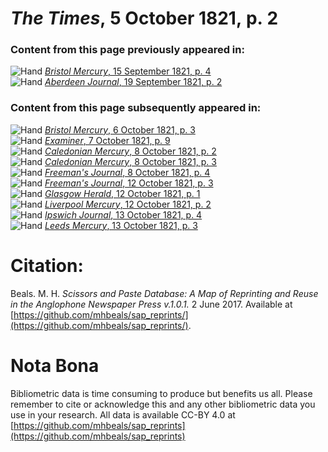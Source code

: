 # *The Times*, 5 October 1821, p. 2  
  
### Content from this page previously appeared in:  
![Hand](http://scissorsandpaste.net/wp-content/uploads/2017/06/smallhandpointer.png) [*Bristol Mercury*, 15 September 1821, p. 4](https://mhbeals.github.io/sap_html/Bristol-Mercury/Bristol-Mercury-15-September-1821-p-4)  
![Hand](http://scissorsandpaste.net/wp-content/uploads/2017/06/smallhandpointer.png) [*Aberdeen Journal*, 19 September 1821, p. 2](https://mhbeals.github.io/sap_html/Aberdeen-Journal/Aberdeen-Journal-19-September-1821-p-2)  
  
### Content from this page subsequently appeared in:  
![Hand](http://scissorsandpaste.net/wp-content/uploads/2017/06/smallhandpointer.png) [*Bristol Mercury*, 6 October 1821, p. 3](https://mhbeals.github.io/sap_html/Bristol-Mercury/Bristol-Mercury-6-October-1821-p-3)  
![Hand](http://scissorsandpaste.net/wp-content/uploads/2017/06/smallhandpointer.png) [*Examiner*, 7 October 1821, p. 9](https://mhbeals.github.io/sap_html/Examiner/Examiner-7-October-1821-p-9)  
![Hand](http://scissorsandpaste.net/wp-content/uploads/2017/06/smallhandpointer.png) [*Caledonian Mercury*, 8 October 1821, p. 2](https://mhbeals.github.io/sap_html/Caledonian-Mercury/Caledonian-Mercury-8-October-1821-p-2)  
![Hand](http://scissorsandpaste.net/wp-content/uploads/2017/06/smallhandpointer.png) [*Caledonian Mercury*, 8 October 1821, p. 3](https://mhbeals.github.io/sap_html/Caledonian-Mercury/Caledonian-Mercury-8-October-1821-p-3)  
![Hand](http://scissorsandpaste.net/wp-content/uploads/2017/06/smallhandpointer.png) [*Freeman's Journal*, 8 October 1821, p. 4](https://mhbeals.github.io/sap_html/Freeman's-Journal/Freeman's-Journal-8-October-1821-p-4)  
![Hand](http://scissorsandpaste.net/wp-content/uploads/2017/06/smallhandpointer.png) [*Freeman's Journal*, 12 October 1821, p. 3](https://mhbeals.github.io/sap_html/Freeman's-Journal/Freeman's-Journal-12-October-1821-p-3)  
![Hand](http://scissorsandpaste.net/wp-content/uploads/2017/06/smallhandpointer.png) [*Glasgow Herald*, 12 October 1821, p. 1](https://mhbeals.github.io/sap_html/Glasgow-Herald/Glasgow-Herald-12-October-1821-p-1)  
![Hand](http://scissorsandpaste.net/wp-content/uploads/2017/06/smallhandpointer.png) [*Liverpool Mercury*, 12 October 1821, p. 2](https://mhbeals.github.io/sap_html/Liverpool-Mercury/Liverpool-Mercury-12-October-1821-p-2)  
![Hand](http://scissorsandpaste.net/wp-content/uploads/2017/06/smallhandpointer.png) [*Ipswich Journal*, 13 October 1821, p. 4](https://mhbeals.github.io/sap_html/Ipswich-Journal/Ipswich-Journal-13-October-1821-p-4)  
![Hand](http://scissorsandpaste.net/wp-content/uploads/2017/06/smallhandpointer.png) [*Leeds Mercury*, 13 October 1821, p. 3](https://mhbeals.github.io/sap_html/Leeds-Mercury/Leeds-Mercury-13-October-1821-p-3)  


# Citation: 

Beals. M. H. *Scissors and Paste Database: A Map of Reprinting and Reuse in the Anglophone Newspaper Press v.1.0.1.* 2 June 2017. Available at [https://github.com/mhbeals/sap_reprints/](https://github.com/mhbeals/sap_reprints/). 

# Nota Bona

Bibliometric data is time consuming to produce but benefits us all. Please remember to cite or acknowledge this and any other bibliometric data you use in your research. All data is available CC-BY 4.0 at [https://github.com/mhbeals/sap_reprints](https://github.com/mhbeals/sap_reprints)